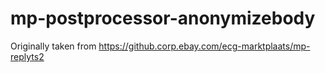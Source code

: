 # mp-postprocessor-anonymizebody

Originally taken from https://github.corp.ebay.com/ecg-marktplaats/mp-replyts2
